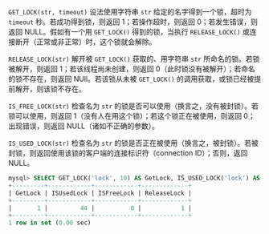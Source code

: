 `GET_LOCK(str, timeout)` 设法使用字符串 `str` 给定的名字得到一个锁，超时为 `timeout` 秒。若成功得到锁，则返回 1；若操作超时，则返回 0；若发生错误，则返回 NULL。假如有一个用 `GET_LOCK()` 得到的锁，当执行 `RELEASE_LOCK()` 或连接断开（正常或非正常）时，这个锁就会解除。

`RELEASE_LOCK(str)` 解开被 `GET_LOCK()` 获取的、用字符串 `str` 所命名的锁。若锁被解开，则返回 1；若该线程尚未创建，则返回 0（此时锁没有被解开）；若命名的锁不存在，则返回 NUll。若该锁从未被 `GET_LOCK()` 的调用获取，或锁已经被提前解开，则该锁不存在。

`IS_FREE_LOCK(str)` 检查名为 `str` 的锁是否可以使用（换言之，没有被封锁）。若锁可以使用，则返回 1（没有人在用这个锁）；若这个锁正在被使用，则返回 0；出现错误，则返回 NULL（诸如不正确的参数）。

`IS_USED_LOCK(str)` 检查名为 `str` 的锁是否正在被使用（换言之，被封锁）。若被封锁，则返回使用该锁的客户端的连接标识符（connection ID）；否则，返回 NULL。

```sql
mysql> SELECT GET_LOCK('lock', 10) AS GetLock, IS_USED_LOCK('lock') AS ISUsedLock, IS_FREE_LOCK('lock') AS ISFreeLock, RELEASE_LOCK('lock') AS ReleaseLock;
+---------+------------+------------+-------------+
| GetLock | ISUsedLock | ISFreeLock | ReleaseLock |
+---------+------------+------------+-------------+
|       1 |         44 |          0 |           1 |
+---------+------------+------------+-------------+
1 row in set (0.00 sec)
```

